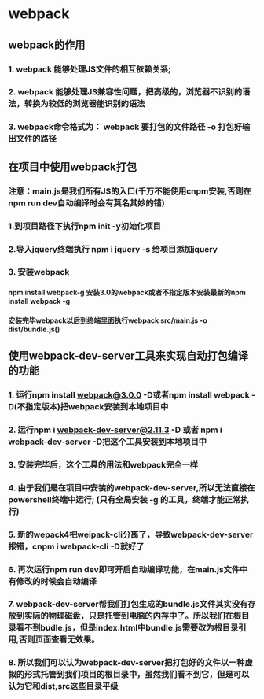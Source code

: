# webpack
## webpack的作用
 ### 1. webpack 能够处理JS文件的相互依赖关系;
 ### 2. webpack 能够处理JS兼容性问题，把高级的，浏览器不识别的语法，转换为较低的浏览器能识别的语法
 ### 3. webpack命令格式为： webpack 要打包的文件路径 -o 打包好输出文件的路径
## 在项目中使用webpack打包
### 注意：main.js是我们所有JS的入口(千万不能使用cnpm安装,否则在npm run dev自动编译时会有莫名其妙的错)
### 1.到项目路径下执行npm init -y初始化项目
### 2.导入jquery终端执行 npm i jquery -s 给项目添加jquery
### 3. 安装webpack
#### npm install webpack-g 安装3.0的webpack或者不指定版本安装最新的npm install webpack -g
#### 安装完毕webpack以后到终端里面执行webpack src/main.js -o dist/bundle.js()
## 使用webpack-dev-server工具来实现自动打包编译的功能
 ### 1. 运行npm install webpack@3.0.0 -D或者npm install webpack -D(不指定版本)把webpack安装到本地项目中
 ### 2. 运行npm i webpack-dev-server@2.11.3 -D 或者 npm i webpack-dev-server -D把这个工具安装到本地项目中
 ### 3. 安装完毕后，这个工具的用法和webpack完全一样
 ### 4. 由于我们是在项目中安装的webpack-dev-server,所以无法直接在powershell终端中运行; (只有全局安装 -g 的工具，终端才能正常执行)
 ### 5. 新的wepack4把weipack-cli分离了，导致webpack-dev-server报错，cnpm i webpack-cli -D就好了
 ### 6. 再次运行npm run dev即可开启自动编译功能，在main.js文件中有修改的时候会自动编译
 ### 7. webpack-dev-server帮我们打包生成的bundle.js文件其实没有存放到实际的物理磁盘，只是托管到电脑的内存中了。所以我们在根目录看不到budle.js，但是index.html中bundle.js需要改为根目录引用,否则页面查看无效果。
 ### 8. 所以我们可以认为webpack-dev-server把打包好的文件以一种虚拟的形式托管到我们项目的根目录中，虽然我们看不到它，但是可以认为它和dist,src这些目录平级
